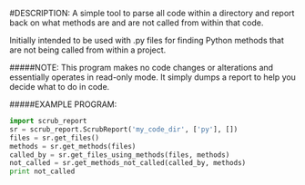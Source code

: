 #DESCRIPTION:
A simple tool to parse all code within a directory and report back on what
methods are and are not called from within that code.

Initially intended to be used with .py files for finding Python methods that
are not being called from within a project.

#####NOTE:
This program makes no code changes or alterations and essentially operates in
read-only mode. It simply dumps a report to help you decide what to do in code.

#####EXAMPLE PROGRAM:

```python
import scrub_report
sr = scrub_report.ScrubReport('my_code_dir', ['py'], [])
files = sr.get_files()
methods = sr.get_methods(files)
called_by = sr.get_files_using_methods(files, methods)
not_called = sr.get_methods_not_called(called_by, methods)
print not_called
```
